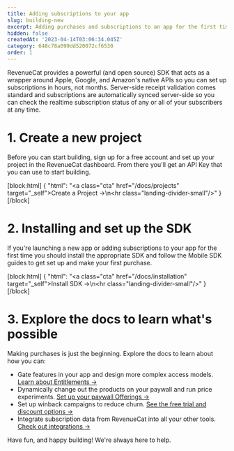 ```yaml
---
title: Adding subscriptions to your app
slug: building-new
excerpt: Adding purchases and subscriptions to an app for the first time
hidden: false
createdAt: '2023-04-14T03:06:34.045Z'
category: 648c78a099dd520072cf6530
order: 1
---
```

RevenueCat provides a powerful (and open source) SDK that acts as a wrapper around Apple, Google, and Amazon's native APIs so you can set up subscriptions in hours, not months. Server-side receipt validation comes standard and subscriptions are automatically synced server-side so you can check the realtime subscription status of any or all of your subscribers at any time.

# 1. Create a new project

Before you can start building, sign up for a free account and set up your project in the RevenueCat dashboard. From there you'll get an API Key that you can use to start building.

[block:html]
{
  "html": "<a class=\"cta\" href=\"/docs/projects\" target=\"_self\">Create a Project →</a>\n<hr class=\"landing-divider-small\"/>"
}
[/block]



# 2. Installing and set up the SDK

If you're launching a new app or adding subscriptions to your app for the first time you should install the appropriate SDK and follow the Mobile SDK guides to get set up and make your first purchase.

[block:html]
{
  "html": "<a class=\"cta\" href=\"/docs/installation\" target=\"_self\">Install SDK →</a>\n<hr class=\"landing-divider-small\"/>"
}
[/block]



# 3. Explore the docs to learn what's possible

Making purchases is just the beginning. Explore the docs to learn about how you can:

- Gate features in your app and design more complex access models. [Learn about Entitlements →](doc:entitlements)
- Dynamically change out the products on your paywall and run price experiments. [Set up your paywall Offerings →](doc:displaying-products)
- Set up winback campaigns to reduce churn. [See the free trial and discount options →](doc:subscription-offers)
- Integrate subscription data from RevenueCat into all your other tools. [Check out integrations →](doc:integrations)

Have fun, and happy building! We're always here to help.
